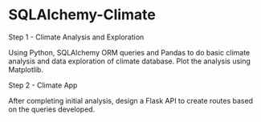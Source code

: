 # SQLAlchemy-Climate

Step 1 - Climate Analysis and Exploration

Using Python, SQLAlchemy ORM queries and Pandas to do basic climate analysis and data exploration of climate database. Plot the analysis using Matplotlib.

Step 2 - Climate App

After completing initial analysis, design a Flask API to create routes based on the queries developed.
